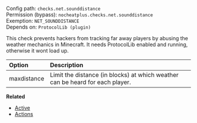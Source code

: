 Config path: `checks.net.sounddistance`  
Permission (bypass): `nocheatplus.checks.net.sounddistance`  
Exemption: `NET_SOUNDDISTANCE`  
Depends on: `ProtocolLib (plugin)`  

This check prevents hackers from tracking far away players by abusing the weather mechanics in Minecraft. It needs ProtocolLib enabled and running, otherwise it wont load up.

| Option              | Description |
| :------------------ | :---------- |
| maxdistance         | Limit the distance (in blocks) at which weather can be heard for each player. |

**Related**  
* [Active](https://github.com/Updated-NoCheatPlus/Docs/blob/master/Settings/General.md#active)
* [Actions](https://github.com/Updated-NoCheatPlus/Docs/blob/master/Settings/General.md#actions)
